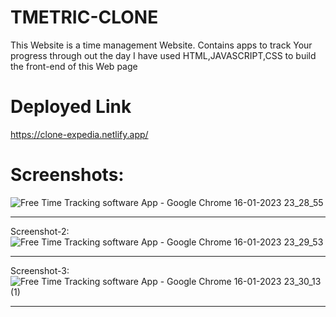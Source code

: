 # TMETRIC-CLONE
This Website is a time management Website. Contains apps to track Your progress through out the day
I have used HTML,JAVASCRIPT,CSS to build the front-end of this Web page
# Deployed Link

https://clone-expedia.netlify.app/


# Screenshots:

![Free Time Tracking software   App - Google Chrome 16-01-2023 23_28_55](https://user-images.githubusercontent.com/105841421/212816211-df4e613b-b816-459b-aa87-470c5da3974a.png)

<hr>

Screenshot-2:
![Free Time Tracking software   App - Google Chrome 16-01-2023 23_29_53](https://user-images.githubusercontent.com/105841421/212816330-8f07f1ea-3952-4aaa-926f-de4774ddb3f2.png)

<hr>

Screenshot-3:
![Free Time Tracking software   App - Google Chrome 16-01-2023 23_30_13 (1)](https://user-images.githubusercontent.com/105841421/212816371-dcbcd5ca-b195-4a6d-8715-af7bb21c5a80.png)

<hr>

